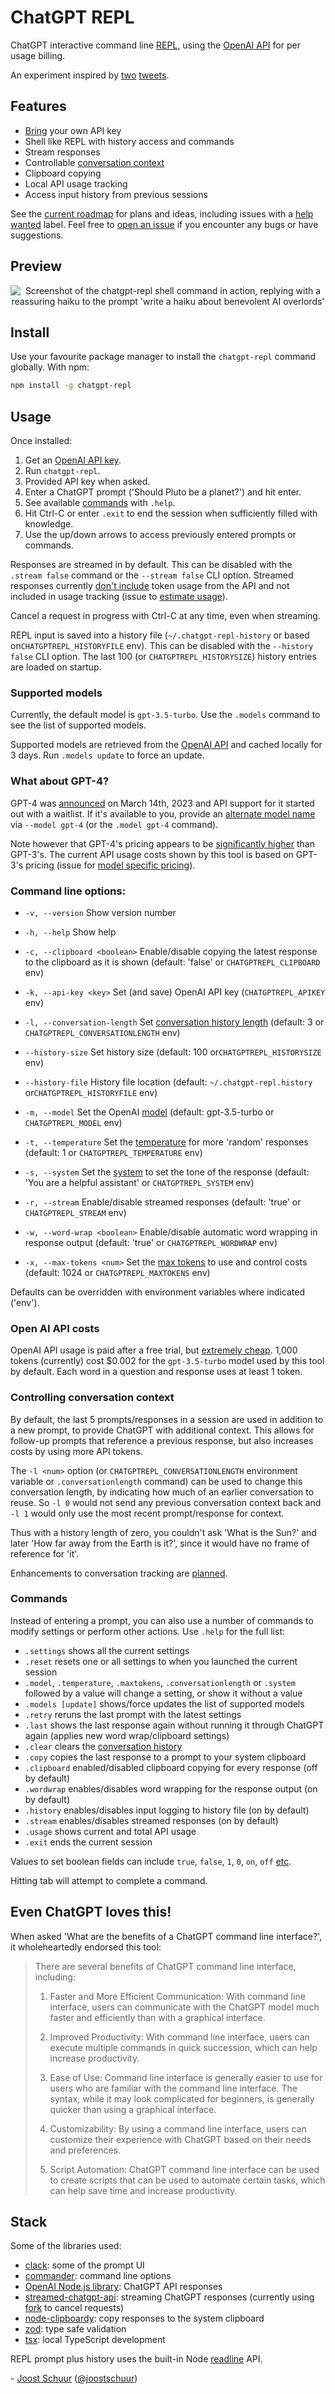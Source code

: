# ChatGPT REPL

ChatGPT interactive command line [REPL](https://en.wikipedia.org/wiki/Read%E2%80%93eval%E2%80%93print_loop), using the [OpenAI API](https://platform.openai.com/docs/guides/chat) for per usage billing.

An experiment inspired by [two](https://twitter.com/sandbags/status/1631933273487048704) [tweets](https://twitter.com/joostschuur/status/1631948339599093763).

## Features

- [Bring](#usage) your own API key
- Shell like REPL with history access and commands
- Stream responses
- Controllable [conversation context](#controlling-conversation-context)
- Clipboard copying
- Local API usage tracking
- Access input history from previous sessions

See the [current roadmap](https://github.com/users/jschuur/projects/3) for plans and ideas, including issues with a [help wanted](https://github.com/jschuur/chatgpt-repl/issues?q=is%3Aissue+is%3Aopen+label%3A%22help+wanted%22) label. Feel free to [open an issue](https://github.com/jschuur/chatgpt-repl/issues/new) if you encounter any bugs or have suggestions.

## Preview

<p align="center">
  <img src="https://github.com/jschuur/chatgpt-repl/blob/main/screenshot.png?raw=true" alt="Screenshot of the chatgpt-repl shell command in action, replying with a reassuring haiku to the prompt 'write a haiku about benevolent AI overlords'">
</p>

## Install

Use your favourite package manager to install the `chatgpt-repl` command globally. With npm:

```bash
npm install -g chatgpt-repl
```

## Usage

Once installed:

1. Get an [OpenAI API key](https://platform.openai.com/account/api-keys).
2. Run `chatgpt-repl`.
3. Provided API key when asked.
4. Enter a ChatGPT prompt ('Should Pluto be a planet?') and hit enter.
5. See available [commands](#commands) with `.help`.
6. Hit Ctrl-C or enter `.exit` to end the session when sufficiently filled with knowledge.
7. Use the up/down arrows to access previously entered prompts or commands.

Responses are streamed in by default. This can be disabled with the `.stream false` command or the `--stream false` CLI option. Streamed responses currently [don't include](https://community.openai.com/t/openai-api-get-usage-tokens-in-response-when-set-stream-true/141866/2) token usage from the API and not included in usage tracking (issue to [estimate usage](https://github.com/jschuur/chatgpt-repl/issues/46)).

Cancel a request in progress with Ctrl-C at any time, even when streaming.

REPL input is saved into a history file (`~/.chatgpt-repl-history` or based on`CHATGPTREPL_HISTORYFILE` env). This can be disabled with the `--history false` CLI option. The last 100 (or `CHATGPTREPL_HISTORYSIZE`) history entries are loaded on startup.

### Supported models

Currently, the default model is `gpt-3.5-turbo`. Use the `.models` command to see the list of supported models.

Supported models are retrieved from the [OpenAI API](https://platform.openai.com/docs/api-reference/models/list) and cached locally for 3 days. Run `.models update` to force an update.

### What about GPT-4?

GPT-4 was [announced](https://openai.com/product/gpt-4) on March 14th, 2023 and API support for it started out with a waitlist. If it's available to you, provide an [alternate model name](https://platform.openai.com/docs/models/gpt-4) via `--model gpt-4` (or the `.model gpt-4` command).

Note however that GPT-4's pricing appears to be [significantly higher](https://chatgpt4.ai/gpt-4-api-pricing/) than GPT-3's. The current API usage costs shown by this tool is based on GPT-3's pricing (issue for [model specific pricing](https://github.com/jschuur/chatgpt-repl/issues/19)).

### Command line options:

- `-v, --version` Show version number
- `-h, --help` Show help

- `-c, --clipboard <boolean>` Enable/disable copying the latest response to the clipboard as it is shown (default: 'false' or `CHATGPTREPL_CLIPBOARD` env)
- `-k, --api-key <key>` Set (and save) OpenAI API key (`CHATGPTREPL_APIKEY` env)
- `-l, --conversation-length` Set [conversation history length](#controlling-conversation-context) (default: 3 or `CHATGPTREPL_CONVERSATIONLENGTH` env)
- `--history-size` Set history size (default: 100 or`CHATGPTREPL_HISTORYSIZE` env)
- `--history-file` History file location (default: `~/.chatgpt-repl.history` or`CHATGPTREPL_HISTORYFILE` env)
- `-m, --model` <model> Set the OpenAI [model](https://platform.openai.com/docs/api-reference/chat/create#chat/create-model) (default: gpt-3.5-turbo or `CHATGPTREPL_MODEL` env)
- `-t, --temperature` <num> Set the [temperature](https://platform.openai.com/docs/quickstart/adjust-your-settings) for more 'random' responses (default: 1 or `CHATGPTREPL_TEMPERATURE` env)
- `-s, --system` <text> Set the [system](https://platform.openai.com/docs/guides/chat/introduction) to set the tone of the response (default: 'You are a helpful assistant' or `CHATGPTREPL_SYSTEM` env)
- `-r, --stream` <boolean> Enable/disable streamed responses (default: 'true' or `CHATGPTREPL_STREAM` env)
- `-w, --word-wrap <boolean>` Enable/disable automatic word wrapping in response output (default: 'true' or `CHATGPTREPL_WORDWRAP` env)
- `-x, --max-tokens <num>` Set the [max tokens](https://platform.openai.com/docs/guides/chat/managing-tokens) to use and control costs (default: 1024 or `CHATGPTREPL_MAXTOKENS` env)

Defaults can be overridden with environment variables where indicated ('env').

### Open AI API costs

OpenAI API usage is paid after a free trial, but [extremely cheap](https://openai.com/pricing). 1,000 tokens (currently) cost $0.002 for the `gpt-3.5-turbo` model used by this tool by default. Each word in a question and response uses at least 1 token.

### Controlling conversation context

By default, the last 5 prompts/responses in a session are used in addition to a new prompt, to provide ChatGPT with additional context. This allows for follow-up prompts that reference a previous response, but also increases costs by using more API tokens.

The `-l <num>` option (or `CHATGPTREPL_CONVERSATIONLENGTH` environment variable or `.conversationlength` command) can be used to change this conversation length, by indicating how much of an earlier conversation to reuse. So `-l 0` would not send any previous conversation context back and `-l 1` would only use the most recent prompt/response for context.

Thus with a history length of zero, you couldn't ask 'What is the Sun?' and later 'How far away from the Earth is it?', since it would have no frame of reference for 'it'.

Enhancements to conversation tracking are [planned](https://github.com/jschuur/chatgpt-repl/issues?q=is%3Aissue+is%3Aopen+label%3Aconversations).

### Commands

Instead of entering a prompt, you can also use a number of commands to modify settings or perform other actions. Use `.help` for the full list:

- `.settings` shows all the current settings
- `.reset` resets one or all settings to when you launched the current session
- `.model`, `.temperature`, `.maxtokens`, `.conversationlength` or `.system` followed by a value will change a setting, or show it without a value
- `.models [update]` shows/force updates the list of supported models
- `.retry` reruns the last prompt with the latest settings
- `.last` shows the last response again without running it through ChatGPT again (applies new word wrap/clipboard settings)
- `.clear` clears the [conversation history](#controlling-conversation-context)
- `.copy` copies the last response to a prompt to your system clipboard
- `.clipboard` enabled/disabled clipboard copying for every response (off by default)
- `.wordwrap` enables/disables word wrapping for the response output (on by default)
- `.history` enables/disables input logging to history file (on by default)
- `.stream` enables/disables streamed responses (on by default)
- `.usage` shows current and total API usage
- `.exit` ends the current session

Values to set boolean fields can include `true`, `false`, `1`, `0`, `on`, `off` [etc](https://www.npmjs.com/package/boolean).

Hitting tab will attempt to complete a command.

## Even ChatGPT loves this!

When asked 'What are the benefits of a ChatGPT command line interface?', it wholeheartedly endorsed this tool:

> There are several benefits of ChatGPT command line interface, including:
>
> 1.  Faster and More Efficient Communication: With command line interface, users can communicate with the ChatGPT model much faster and efficiently than with a graphical interface.
>
> 2.  Improved Productivity: With command line interface, users can execute multiple commands in quick succession, which can help increase productivity.
>
> 3.  Ease of Use: Command line interface is generally easier to use for users who are familiar with the command line interface. The syntax, while it may look complicated for beginners, is generally quicker than using a graphical interface.
>
> 4.  Customizability: By using a command line interface, users can customize their experience with ChatGPT based on their needs and preferences.
>
> 5.  Script Automation: ChatGPT command line interface can be used to create scripts that can be used to automate certain tasks, which can help save time and increase productivity.

## Stack

Some of the libraries used:

- [clack](https://github.com/natemoo-re/clack/): some of the prompt UI
- [commander](https://www.npmjs.com/package/commander): command line options
- [OpenAI Node.js library](https://github.com/openai/openai-node): ChatGPT API responses
- [streamed-chatgpt-api](https://github.com/jddev273/streamed-chatgpt-api): streaming ChatGPT responses (currently using [fork](https://github.com/shrft/streamed-chatgpt-api) to cancel requests)
- [node-clipboardy](https://www.npmjs.com/package/node-clipboardy): copy responses to the system clipboard
- [zod](https://zod.dev/): type safe validation
- [tsx](https://www.npmjs.com/package/tsx): local TypeScript development

REPL prompt plus history uses the built-in Node [readline](https://nodejs.org/api/readline.html) API.

\- [Joost Schuur](https://joostschuur.com) ([@joostschuur](https://twitter.com/joostschuur))
